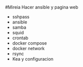 #Mireia
Hacer ansible y pagina web 
- sshpass
- ansible
- samba
- squid
- crontab
- docker compose
- docker network
- rsync
- Kea y configuracion 
